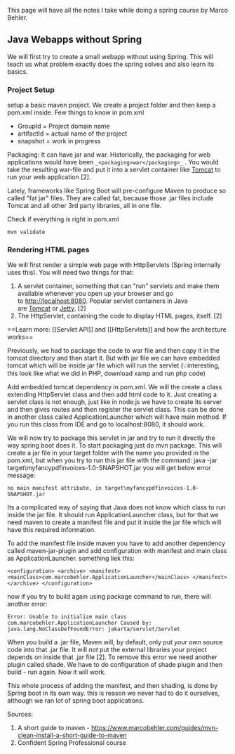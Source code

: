 This page will have all the notes I take while doing a spring course by Marco Behler.

## Java Webapps without Spring

We will first try to create a small webapp without using Spring. This will teach us what problem exactly does the spring solves and also learn its basics.

### Project Setup

setup a basic maven project. We create a project folder and then keep a pom.xml inside. Few things to know in pom.xml
* GroupId = Project domain name
* artifactId = actual name of the project
* snapshot = work in progress

Packaging: It can have jar and war. Historically, the packaging for web applications would have been `_<packaging>war</packaging>_` . You would take the resulting war-file and put it into a servlet container like [Tomcat](http://tomcat.apache.org/) to run your web application [2].

Lately, frameworks like Spring Boot will pre-configure Maven to produce so called "fat jar" files. They are called fat, because those .jar files include Tomcat and all other 3rd party libraries, all in one file.

Check if everything is right in pom.xml
```
mvn validate
```

### Rendering HTML pages

We will first render a simple web page with HttpServlets (Spring internally uses this). You will need two things for that:
1. A servlet container, something that can "run" servlets and make them available whenever you open up your browser and go to [http://localhost:8080](http://localhost:8080/). Popular servlet containers in Java are [Tomcat](http://tomcat.apache.org/) or [Jetty](https://www.eclipse.org/jetty/). [2]
2. The HttpServlet, containing the code to display HTML pages, itself. [2]

==Learn more: [[Servlet API]] and [[HttpServlets]] and how the architecture works==

Previously, we had to package the code to war file and then copy it in the tomcat directory and then start it. But with jar file we can have embedded tomcat which will be inside jar file which will run the servlet (💡interesting, this look like what we did in PHP, download xamp and run php code)

Add embedded tomcat dependency in pom.xml. We will the create a class extending HttpServlet class and then add html code to it.  Just creating a servlet class is not enough, just like in node.js we have to create its server and then gives routes and then register the servlet class. This can be done in another class called ApplicationLauncher which will have main method. If you run this class from IDE and go to localhost:8080, it should work.

We will now try to package this servlet in jar and try to run it directly the way spring boot does it. To start packaging just do mvn package. This will create a jar file in your target folder with the name you provided in the pom.xml, but when you try to run this jar file with the command: java -jar target\myfancypdfinvoices-1.0-SNAPSHOT.jar you will get below error message:

```
no main manifest attribute, in target\myfancypdfinvoices-1.0-SNAPSHOT.jar
```

Its a complicated way of saying that Java does not know which class to run inside the jar file. It should run ApplicationLauncher class, but for that we need maven to create a manifest file and put it inside the jar file which will have this required information.

To add the manifest file inside maven you have to add another dependency called maven-jar-plugin and add configuration with manifest and main class as ApplicationLauncher. something liek this:

```
<configuration> <archive> <manifest> <mainClass>com.marcobehler.ApplicationLauncher</mainClass> </manifest> </archive> </configuration>
```

now if you try to build again using package command to run, there will another error:
```
Error: Unable to initialize main class com.marcobehler.ApplicationLauncher Caused by: java.lang.NoClassDefFoundError: jakarta/servlet/Servlet
```

When you build a .jar file, Maven will, by default, only put _your own_ source code into that .jar file. It will _not_ put the external libraries your project depends on inside that .jar file [2]. To remove this error we need another plugin called shade. We have to do configuration of shade plugin and then build - run again. Now it will work.

This whole process of adding the manifest, and then shading, is done by Spring boot in its own way. this is reason we never had to do it ourselves, although we ran lot of spring boot applications.

Sources:
1. A short guide to maven - https://www.marcobehler.com/guides/mvn-clean-install-a-short-guide-to-maven
2. Confident Spring Professional course